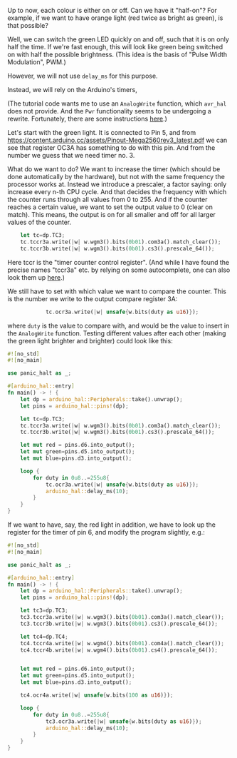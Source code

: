 
Up to now, each colour is either on or off. Can we have it "half-on"? For example, if we want to have orange light (red twice as bright as green), is
that possible? 

Well, we can switch the green LED quickly on and off, such that it is on only half the time. If we're fast enough, this will look like green being
switched on with half the possible brightness. (This idea is the basis of "Pulse Width Modulation", PWM.) 

However, we will not use `delay_ms` for this purpose. 

Instead, we will rely on the Arduino's timers, 

(The tutorial code wants me to use an `AnalogWrite` function, which `avr_hal` does not provide. And the `Pwr` functionality seems to be undergoing a
rewrite. Fortunately, there are some instructions [here](https://github.com/Rahix/avr-hal/issues/194).)

Let's start with the green light. It is connected to Pin 5, and from https://content.arduino.cc/assets/Pinout-Mega2560rev3_latest.pdf we can see that
register OC3A has something to do with this pin. And from the number we guess that we need timer no. 3. 

What do we want to do? We want to increase the timer (which should be done automatically by the hardware), but not with the same frequency the
processor works at. Instead we introduce a prescaler, a factor saying: only increase every n-th CPU cycle. And that decides the frequency with which
the counter runs through all values from 0 to 255. And if the counter reaches a certain value, we want to set the output value to 0 (clear on match).
This means, the output is on for all smaller and off for all larger values of the counter.
```rust
    let tc=dp.TC3;
    tc.tccr3a.write(|w| w.wgm3().bits(0b01).com3a().match_clear());
    tc.tccr3b.write(|w| w.wgm3().bits(0b01).cs3().prescale_64());
```
Here tccr is the "timer counter control register". (And while I have found the precise names "tccr3a" etc. by relying on some autocomplete, one can
also look them up [here](https://docs.rs/avr-device/0.3.1/avr_device/atmega2560/index.html).)

We still have to set with which value we want to compare the counter. This is the number we write to the output compare register 3A: 
```rust
            tc.ocr3a.write(|w| unsafe{w.bits(duty as u16)});
```
where `duty` is the value to compare with, and would be the value to insert in the `AnalogWrite` function. Testing different values after each other
(making the green light brighter and brighter) could look like this: 

```rust
#![no_std]
#![no_main]

use panic_halt as _;

#[arduino_hal::entry]
fn main() -> ! {
    let dp = arduino_hal::Peripherals::take().unwrap();
    let pins = arduino_hal::pins!(dp);

    let tc=dp.TC3;
    tc.tccr3a.write(|w| w.wgm3().bits(0b01).com3a().match_clear());
    tc.tccr3b.write(|w| w.wgm3().bits(0b01).cs3().prescale_64());

    let mut red = pins.d6.into_output();
    let mut green=pins.d5.into_output();
    let mut blue=pins.d3.into_output();

    loop {
        for duty in 0u8..=255u8{
            tc.ocr3a.write(|w| unsafe{w.bits(duty as u16)});
            arduino_hal::delay_ms(10);
        }
    }
}
```

If we want to have, say, the red light in addition, we have to look up the register for the timer of pin 6, and modify the program slightly, e.g.:
```rust
#![no_std]
#![no_main]

use panic_halt as _;

#[arduino_hal::entry]
fn main() -> ! {
    let dp = arduino_hal::Peripherals::take().unwrap();
    let pins = arduino_hal::pins!(dp);

    let tc3=dp.TC3;
    tc3.tccr3a.write(|w| w.wgm3().bits(0b01).com3a().match_clear());
    tc3.tccr3b.write(|w| w.wgm3().bits(0b01).cs3().prescale_64());

    let tc4=dp.TC4;
    tc4.tccr4a.write(|w| w.wgm4().bits(0b01).com4a().match_clear());
    tc4.tccr4b.write(|w| w.wgm4().bits(0b01).cs4().prescale_64());


    let mut red = pins.d6.into_output();
    let mut green=pins.d5.into_output();
    let mut blue=pins.d3.into_output();

    tc4.ocr4a.write(|w| unsafe{w.bits(100 as u16)});

    loop {
        for duty in 0u8..=255u8{
            tc3.ocr3a.write(|w| unsafe{w.bits(duty as u16)});
            arduino_hal::delay_ms(10);
        }
    }
}
```

